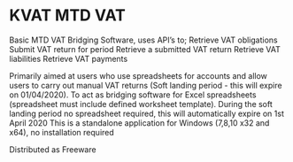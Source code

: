
# KVAT MTD VAT

Basic MTD VAT Bridging Software, uses API’s to;
Retrieve VAT obligations
Submit VAT return for period
Retrieve a submitted VAT return
Retrieve VAT liabilities
Retrieve VAT payments

Primarily aimed at users who use spreadsheets for accounts and allow users to carry out manual VAT returns (Soft landing period - this will expire on 01/04/2020).
To act as bridging software for Excel spreadsheets (spreadsheet must include defined worksheet template).
During the soft landing period no spreadsheet required, this will automatically expire on 1st April 2020
This is a standalone application for Windows (7,8,10 x32 and x64), no installation required

Distributed as Freeware

